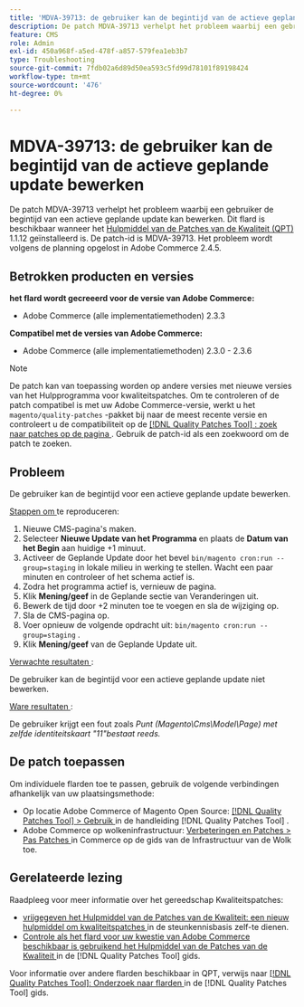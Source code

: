 ```yaml
---
title: 'MDVA-39713: de gebruiker kan de begintijd van de actieve geplande update bewerken'
description: De patch MDVA-39713 verhelpt het probleem waarbij een gebruiker de begintijd van een actieve geplande update kan bewerken. Deze patch is beschikbaar wanneer [Quality Patches Tool (QPT)] (https://experienceleague.adobe.com/nl/docs/commerce-operations/tools/quality-patches-tool/quality-patches-tool-to-self-serve-quality-patches) 1.1.12 is geïnstalleerd. De patch-id is MDVA-39713. Het probleem wordt volgens de planning opgelost in Adobe Commerce 2.4.5.
feature: CMS
role: Admin
exl-id: 450a968f-a5ed-478f-a857-579fea1eb3b7
type: Troubleshooting
source-git-commit: 7fdb02a6d89d50ea593c5fd99d78101f89198424
workflow-type: tm+mt
source-wordcount: '476'
ht-degree: 0%

---
```


# MDVA-39713: de gebruiker kan de begintijd van de actieve geplande update bewerken

De patch MDVA-39713 verhelpt het probleem waarbij een gebruiker de begintijd van een actieve geplande update kan bewerken. Dit flard is beschikbaar wanneer het [ Hulpmiddel van de Patches van de Kwaliteit (QPT) ](https://experienceleague.adobe.com/nl/docs/commerce-operations/tools/quality-patches-tool/quality-patches-tool-to-self-serve-quality-patches) 1.1.12 geïnstalleerd is. De patch-id is MDVA-39713. Het probleem wordt volgens de planning opgelost in Adobe Commerce 2.4.5.

## Betrokken producten en versies

**het flard wordt gecreeerd voor de versie van Adobe Commerce:**

* Adobe Commerce (alle implementatiemethoden) 2.3.3

**Compatibel met de versies van Adobe Commerce:**

* Adobe Commerce (alle implementatiemethoden) 2.3.0 - 2.3.6

>[!NOTE]
>
>De patch kan van toepassing worden op andere versies met nieuwe versies van het Hulpprogramma voor kwaliteitspatches. Om te controleren of de patch compatibel is met uw Adobe Commerce-versie, werkt u het `magento/quality-patches` -pakket bij naar de meest recente versie en controleert u de compatibiliteit op de [[!DNL Quality Patches Tool] : zoek naar patches op de pagina ](https://experienceleague.adobe.com/nl/docs/commerce-operations/tools/quality-patches-tool/quality-patches-tool-to-self-serve-quality-patches) . Gebruik de patch-id als een zoekwoord om de patch te zoeken.

## Probleem

De gebruiker kan de begintijd voor een actieve geplande update bewerken.

<u> Stappen om </u> te reproduceren:

1. Nieuwe CMS-pagina&#39;s maken.
1. Selecteer **Nieuwe Update van het Programma** en plaats de **Datum van het Begin** aan huidige +1 minuut.
1. Activeer de Geplande Update door het bevel `bin/magento cron:run --group=staging` in lokale milieu in werking te stellen. Wacht een paar minuten en controleer of het schema actief is.
1. Zodra het programma actief is, vernieuw de pagina.
1. Klik **Mening/geef** in de Geplande sectie van Veranderingen uit.
1. Bewerk de tijd door +2 minuten toe te voegen en sla de wijziging op.
1. Sla de CMS-pagina op.
1. Voer opnieuw de volgende opdracht uit: `bin/magento cron:run --group=staging` .
1. Klik **Mening/geef** van de Geplande Update uit.

<u> Verwachte resultaten </u>:

De gebruiker kan de begintijd voor een actieve geplande update niet bewerken.

<u> Ware resultaten </u>:

De gebruiker krijgt een fout zoals *Punt (Magento\Cms\Model\Page) met zelfde identiteitskaart &quot;11&quot;bestaat reeds.*

## De patch toepassen

Om individuele flarden toe te passen, gebruik de volgende verbindingen afhankelijk van uw plaatsingsmethode:

* Op locatie Adobe Commerce of Magento Open Source: [[!DNL Quality Patches Tool] > Gebruik ](/help/tools/quality-patches-tool/usage.md) in de handleiding [!DNL Quality Patches Tool] .
* Adobe Commerce op wolkeninfrastructuur: [ Verbeteringen en Patches > Pas Patches ](https://experienceleague.adobe.com/docs/commerce-cloud-service/user-guide/develop/upgrade/apply-patches.html?lang=nl-NL) in Commerce op de gids van de Infrastructuur van de Wolk toe.

## Gerelateerde lezing

Raadpleeg voor meer informatie over het gereedschap Kwaliteitspatches:

* [ vrijgegeven het Hulpmiddel van de Patches van de Kwaliteit: een nieuw hulpmiddel om kwaliteitspatches ](https://experienceleague.adobe.com/nl/docs/commerce-operations/tools/quality-patches-tool/quality-patches-tool-to-self-serve-quality-patches) in de steunkennisbasis zelf-te dienen.
* [ Controle als het flard voor uw kwestie van Adobe Commerce beschikbaar is gebruikend het Hulpmiddel van de Patches van de Kwaliteit ](/help/tools/quality-patches-tool/patches-available-in-qpt/check-patch-for-magento-issue-with-magento-quality-patches.md) in de [!DNL Quality Patches Tool] gids.

Voor informatie over andere flarden beschikbaar in QPT, verwijs naar [[!DNL Quality Patches Tool]: Onderzoek naar flarden ](https://experienceleague.adobe.com/tools/commerce-quality-patches/index.html?lang=nl-NL) in de [!DNL Quality Patches Tool] gids.
